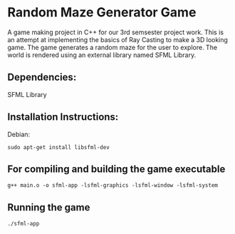 # Random Maze Generator Game 
A game making project in C++ for our 3rd semsester project work.
This is an attempt at implementing the basics of Ray Casting to make a 3D looking game.
The game generates a random maze for the user to explore. The world is rendered using an external library named SFML Library.

## Dependencies:
 SFML Library

## Installation Instructions:
 Debian:

    sudo apt-get install libsfml-dev
  
## For compiling and building the game executable
    
    g++ main.o -o sfml-app -lsfml-graphics -lsfml-window -lsfml-system

## Running the game
    ./sfml-app

  
